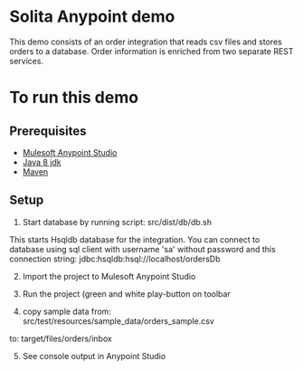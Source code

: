 Solita Anypoint demo
====================
This demo consists of an order integration that reads csv files and stores orders to a database. Order information is enriched from two separate REST services.

To run this demo
================

Prerequisites
-------------
-  [Mulesoft Anypoint Studio](https://www.mulesoft.com/platform/studio)
-  [Java 8 jdk](http://www.oracle.com/technetwork/java/javase/downloads/jdk8-downloads-2133151.html)
-  [Maven](https://maven.apache.org/)

Setup
-----

1. Start database by running script:
    src/dist/db/db.sh

This starts Hsqldb database for the integration. You can connect to database using sql client with username 'sa' without password and this connection string:
    jdbc:hsqldb:hsql://localhost/ordersDb

2. Import the project to Mulesoft Anypoint Studio

3. Run the project (green and white play-button on toolbar

4. copy sample data from:
    src/test/resources/sample_data/orders_sample.csv

to:
    target/files/orders/inbox

5. See console output in Anypoint Studio